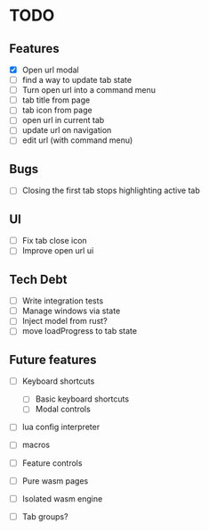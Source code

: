 # TODO

## Features
  - [X] Open url modal
  - [ ] find a way to update tab state
  - [ ] Turn open url into a command menu
  - [ ] tab title from page
  - [ ] tab icon from page
  - [ ] open url in current tab
  - [ ] update url on navigation
  - [ ] edit url (with command menu)

## Bugs
  - [ ] Closing the first tab stops highlighting active tab

## UI
  - [ ] Fix tab close icon
  - [ ] Improve open url ui

## Tech Debt
  - [ ] Write integration tests
  - [ ] Manage windows via state
  - [ ] Inject model from rust?
  - [ ] move loadProgress to tab state

## Future features
  - [ ] Keyboard shortcuts
    - [ ] Basic keyboard shortcuts
    - [ ] Modal controls
  - [ ] lua config interpreter
  - [ ] macros
  - [ ] Feature controls
  - [ ] Pure wasm pages
  - [ ] Isolated wasm engine
  - [ ] Tab groups?

